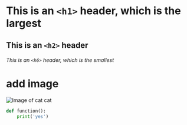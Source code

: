 # This is an `<h1>` header, which is the largest
## This is an `<h2>` header
###### This is an `<h6>` header, which is the smallest

# add image
![Image of cat cat](https://via.placeholder.com/300/09f/fff.png)

```python
def function():
    print('yes')
```
